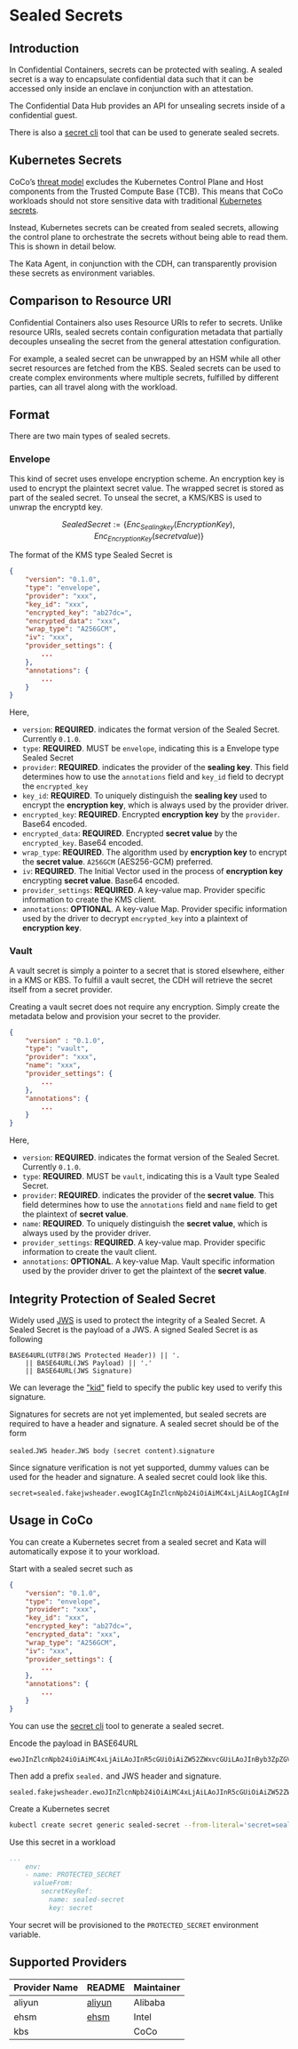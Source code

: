 # Sealed Secrets

## Introduction

In Confidential Containers, secrets can be protected with sealing.
A sealed secret is a way to encapsulate confidential data
such that it can be accessed only inside an enclave
in conjunction with an attestation.

The Confidential Data Hub provides an API for unsealing secrets inside
of a confidential guest.

There is also a [secret cli](../secret/src/bin) tool that can be used to generate sealed
secrets.

## Kubernetes Secrets

CoCo’s [threat model](https://github.com/confidential-containers/confidential-containers/blob/main/trust_model_personas.md)
excludes the Kubernetes Control Plane and Host components from the
Trusted Compute Base (TCB).
This means that CoCo workloads should not store sensitive data
with traditional [Kubernetes secrets](https://kubernetes.io/docs/concepts/configuration/secret/).

Instead, Kubernetes secrets can be created from sealed secrets,
allowing the control plane to orchestrate the secrets without
being able to read them. This is shown in detail below.

The Kata Agent, in conjunction with the CDH, can transparently
provision these secrets as environment variables.

## Comparison to Resource URI

Confidential Containers also uses Resource URIs to refer to secrets.
Unlike resource URIs, sealed secrets contain configuration metadata
that partially decouples unsealing the secret from the general attestation
configuration.

For example, a sealed secret can be unwrapped by an HSM while all other
secret resources are fetched from the KBS.
Sealed secrets can be used to create complex environments where multiple
secrets, fulfilled by different parties, can all travel along with the workload.

## Format

There are two main types of sealed secrets.

### Envelope

This kind of secret uses envelope encryption scheme. An encryption key is used
to encrypt the plaintext secret value. The wrapped secret is stored as part of
the sealed secret.
To unseal the secret, a KMS/KBS is used to unwrap the encryptd key.

$$Sealed Secret := \{Enc_{Sealing key}(Encryption Key), Enc_{Encryption Key}(secret value)\}$$

The format of the KMS type Sealed Secret is
```json
{
	"version": "0.1.0",
	"type": "envelope",
	"provider": "xxx",
	"key_id": "xxx",
	"encrypted_key": "ab27dc=",
	"encrypted_data": "xxx",
	"wrap_type": "A256GCM",
	"iv": "xxx",
	"provider_settings": {
		...
	},
	"annotations": {
		...
	}
}
```
Here,
- `version`: **REQUIRED**. indicates the format version of the Sealed Secret. Currently `0.1.0`.
- `type`: **REQUIRED**. MUST be `envelope`, indicating this is a Envelope type Sealed Secret
- `provider`: **REQUIRED**. indicates the provider of the __sealing key__. This field determines
how to use the `annotations` field and `key_id` field to decrypt the `encrypted_key`
- `key_id`: **REQUIRED**. To uniquely distinguish the __sealing key__ used to encrypt the __encryption key__,
which is always used by the provider driver.
- `encrypted_key`: **REQUIRED**. Encrypted __encryption key__ by the `provider`. Base64 encoded.
- `encrypted_data`: **REQUIRED**. Encrypted __secret value__ by the `encrypted_key`. Base64 encoded.
- `wrap_type`: **REQUIRED**. The algorithm used by __encryption key__ to encrypt the __secret value__.
`A256GCM` (AES256-GCM) preferred.
- `iv`: **REQUIRED**. The Initial Vector used in the process of __encryption key__ encrypting __secret value__.
Base64 encoded.
- `provider_settings`: **REQUIRED**. A key-value map. Provider specific information to create the KMS client.
- `annotations`: **OPTIONAL**. A key-value Map. Provider specific information used by the driver to
decrypt `encrypted_key` into a plaintext of __encryption key__.

### Vault

A vault secret is simply a pointer to a secret that is stored elsewhere,
either in a KMS or KBS.
To fulfill a vault secret, the CDH will retrieve the secret itself from
a secret provider.

Creating a vault secret does not require any encryption.
Simply create the metadata below and provision your secret
to the provider.
```json
{
	"version" : "0.1.0",
	"type": "vault",
	"provider": "xxx",
	"name": "xxx",
	"provider_settings": {
		...
	},
	"annotations": {
		...
	}
}
```
Here,
- `version`: **REQUIRED**. indicates the format version of the Sealed Secret. Currently `0.1.0`.
- `type`: **REQUIRED**. MUST be `vault`, indicating this is a Vault type Sealed Secret.
- `provider`: **REQUIRED**. indicates the provider of the __secret value__. This field determines
how to use the `annotations` field and `name` field to get the plaintext of __secret value__.
- `name`: **REQUIRED**. To uniquely distinguish the __secret value__, which is always used by the provider driver.
- `provider_settings`: **REQUIRED**. A key-value map. Provider specific information to create the vault client.
- `annotations`: **OPTIONAL**. A key-value Map. Vault specific information used by the provider driver to
get the plaintext of the __secret value__.

## Integrity Protection of Sealed Secret

Widely used [JWS](https://datatracker.ietf.org/doc/html/rfc7515) is used to protect
the integrity of a Sealed Secret.
A Sealed Secret is the payload of a JWS. A signed Sealed Secret is as following
```
BASE64URL(UTF8(JWS Protected Header)) || '.
    || BASE64URL(JWS Payload) || '.'
    || BASE64URL(JWS Signature)
```

We can leverage the ["kid"](https://datatracker.ietf.org/doc/html/rfc7515#section-4.1.4)
field to specify the public key used to verify this signature.

Signatures for secrets are not yet implemented, but sealed secrets are
required to have a header and signature. A sealed secret should be of the form

`sealed`.`JWS header`.`JWS body (secret content)`.`signature`

Since signature verification is not yet supported, dummy values
can be used for the header and signature. A sealed secret could look like this.

```
secret=sealed.fakejwsheader.ewogICAgInZlcnNpb24iOiAiMC4xLjAiLAogICAgInR5cGUiOiAidmF1bHQiLAogICAgIm5hbWUiOiAia2JzOi8vL2RlZmF1bHQvc2VhbGVkLXNlY3JldC90ZXN0IiwKICAgICJwcm92aWRlciI6ICJrYnMiLAogICAgInByb3ZpZGVyX3NldHRpbmdzIjoge30sCiAgICAiYW5ub3RhdGlvbnMiOiB7fQp9Cg.fakesignature
```

## Usage in CoCo

You can create a Kubernetes secret from a sealed secret
and Kata will automatically expose it to your workload.

Start with a sealed secret such as
```json
{
	"version": "0.1.0",
	"type": "envelope",
	"provider": "xxx",
	"key_id": "xxx",
	"encrypted_key": "ab27dc=",
	"encrypted_data": "xxx",
	"wrap_type": "A256GCM",
	"iv": "xxx",
	"provider_settings": {
		...
	},
	"annotations": {
		...
	}
}
```
You can use the [secret cli](../secret/src/bin) tool to generate a sealed secret.

Encode the payload in BASE64URL
```
ewoJInZlcnNpb24iOiAiMC4xLjAiLAoJInR5cGUiOiAiZW52ZWxvcGUiLAoJInByb3ZpZGVyIjogInh4eCIsCgkia2V5X2lkIjogInh4eCIsCgkiZW5jcnlwdGVkX2tleSI6ICJhYjI3ZGM9IiwgCgkiZW5jcnlwdGVkX2RhdGEiOiAieHh4IiwKCSJ3cmFwX3R5cGUiOiAiQTI1NkdDTSIsCgkiaXYiOiAieHh4IiwKCSJhbm5vdGF0aW9ucyI6IHsKCQkiY3J5cHRvX2NvbnRleHQiOiB7CgkJCSJhbGdvcml0aG0iOiAiQTI1NkdDTSIKCQl9LAoJCSJwcm92aWRlcl9zZXR0aW5nIjogewoJCQkia21zX2luc3RhbmNlX2lkIjogInh4eCIKCQl9Cgl9Cn0
```
Then add a prefix `sealed.` and JWS header and signature.

```
sealed.fakejwsheader.ewoJInZlcnNpb24iOiAiMC4xLjAiLAoJInR5cGUiOiAiZW52ZWxvcGUiLAoJInByb3ZpZGVyIjogInh4eCIsCgkia2V5X2lkIjogInh4eCIsCgkiZW5jcnlwdGVkX2tleSI6ICJhYjI3ZGM9IiwgCgkiZW5jcnlwdGVkX2RhdGEiOiAieHh4IiwKCSJ3cmFwX3R5cGUiOiAiQTI1NkdDTSIsCgkiaXYiOiAieHh4IiwKCSJhbm5vdGF0aW9ucyI6IHsKCQkiY3J5cHRvX2NvbnRleHQiOiB7CgkJCSJhbGdvcml0aG0iOiAiQTI1NkdDTSIKCQl9LAoJCSJwcm92aWRlcl9zZXR0aW5nIjogewoJCQkia21zX2luc3RhbmNlX2lkIjogInh4eCIKCQl9Cgl9Cn0.fakesignature
```

Create a Kubernetes secret

```bash
kubectl create secret generic sealed-secret --from-literal='secret=sealed.fakejwsheader.ewoJInZlcnNpb24i...'
```

Use this secret in a workload
```yaml
...
    env:
    - name: PROTECTED_SECRET
      valueFrom:
        secretKeyRef:
          name: sealed-secret
          key: secret
```

Your secret will be provisioned to the `PROTECTED_SECRET` environment variable.

## Supported Providers

| Provider Name      | README                                                      			| Maintainer                |
| ------------------ | -------------------------------------------------------------------- | ------------------------- |
| aliyun       	     |  [aliyun](kms-providers/alibaba.md)                               	| Alibaba                   |
| ehsm       	     |  [ehsm](kms-providers/ehsm-kms.md)                              		| Intel                   	|
| kbs                |                                                                          | CoCo                  |

